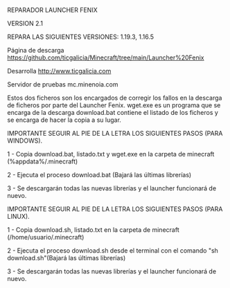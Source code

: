 REPARADOR LAUNCHER FENIX

VERSION 2.1

REPARA LAS SIGUIENTES VERSIONES: 1.19.3, 1.16.5

Página de descarga https://github.com/ticgalicia/Minecraft/tree/main/Launcher%20Fenix

Desarrolla http://www.ticgalicia.com

Servidor de pruebas mc.minenoia.com


Estos dos ficheros son los encargados de corregir los fallos en la descarga de ficheros por parte del Launcher Fenix.
wget.exe es un programa que se encarga de la descarga
download.bat contiene el listado de los ficheros y se encarga de hacer la copia a su lugar.

IMPORTANTE SEGUIR AL PIE DE LA LETRA LOS SIGUIENTES PASOS (PARA WINDOWS).

1 - Copia download.bat, listado.txt y wget.exe en la carpeta de minecraft (%appdata%/.minecraft)

2 - Ejecuta el proceso download.bat (Bajará las últimas librerías)

3 - Se descargarán todas las nuevas librerías y el launcher funcionará de nuevo.

IMPORTANTE SEGUIR AL PIE DE LA LETRA LOS SIGUIENTES PASOS (PARA LINUX).

1 - Copia download.sh, listado.txt en la carpeta de minecraft (/home/usuario/.minecraft)

2 - Ejecuta el proceso download.sh desde el terminal con el comando "sh download.sh"(Bajará las últimas librerías)

3 - Se descargarán todas las nuevas librerías y el launcher funcionará de nuevo.

